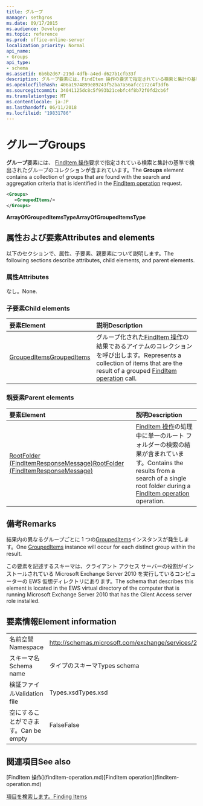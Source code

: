 ```yaml
---
title: グループ
manager: sethgros
ms.date: 09/17/2015
ms.audience: Developer
ms.topic: reference
ms.prod: office-online-server
localization_priority: Normal
api_name:
- Groups
api_type:
- schema
ms.assetid: 6b6b2d67-219d-4dfb-a4ed-d627b1cfb33f
description: グループ要素には、FindItem 操作の要求で指定されている検索と集計の基準で検出されたグループのコレクションが含まれています。
ms.openlocfilehash: 406a1974899e89243f52ba7a56afcc172c4f3df6
ms.sourcegitcommit: 34041125dc8c5f993b21cebfc4f8b72f0fd2cb6f
ms.translationtype: MT
ms.contentlocale: ja-JP
ms.lasthandoff: 06/11/2018
ms.locfileid: "19831786"
---
```

# <a name="groups"></a><span data-ttu-id="775bf-103">グループ</span><span class="sxs-lookup"><span data-stu-id="775bf-103">Groups</span></span>

<span data-ttu-id="775bf-104">**グループ**要素には、 [FindItem 操作](finditem-operation.md)要求で指定されている検索と集計の基準で検出されたグループのコレクションが含まれています。</span><span class="sxs-lookup"><span data-stu-id="775bf-104">The **Groups** element contains a collection of groups that are found with the search and aggregation criteria that is identified in the [FindItem operation](finditem-operation.md) request.</span></span> 
  
```xml
<Groups>
   <GroupedItems/>
</Groups>
```

 <span data-ttu-id="775bf-105">**ArrayOfGroupedItemsType**</span><span class="sxs-lookup"><span data-stu-id="775bf-105">**ArrayOfGroupedItemsType**</span></span>
## <a name="attributes-and-elements"></a><span data-ttu-id="775bf-106">属性および要素</span><span class="sxs-lookup"><span data-stu-id="775bf-106">Attributes and elements</span></span>

<span data-ttu-id="775bf-107">以下のセクションで、属性、子要素、親要素について説明します。</span><span class="sxs-lookup"><span data-stu-id="775bf-107">The following sections describe attributes, child elements, and parent elements.</span></span>
  
### <a name="attributes"></a><span data-ttu-id="775bf-108">属性</span><span class="sxs-lookup"><span data-stu-id="775bf-108">Attributes</span></span>

<span data-ttu-id="775bf-109">なし。</span><span class="sxs-lookup"><span data-stu-id="775bf-109">None.</span></span>
  
### <a name="child-elements"></a><span data-ttu-id="775bf-110">子要素</span><span class="sxs-lookup"><span data-stu-id="775bf-110">Child elements</span></span>

|<span data-ttu-id="775bf-111">**要素**</span><span class="sxs-lookup"><span data-stu-id="775bf-111">**Element**</span></span>|<span data-ttu-id="775bf-112">**説明**</span><span class="sxs-lookup"><span data-stu-id="775bf-112">**Description**</span></span>|
|:-----|:-----|
|[<span data-ttu-id="775bf-113">GroupedItems</span><span class="sxs-lookup"><span data-stu-id="775bf-113">GroupedItems</span></span>](groupeditems.md) <br/> |<span data-ttu-id="775bf-114">グループ化された[FindItem 操作](finditem-operation.md)の結果であるアイテムのコレクションを呼び出します。</span><span class="sxs-lookup"><span data-stu-id="775bf-114">Represents a collection of items that are the result of a grouped [FindItem operation](finditem-operation.md) call.</span></span>  <br/> |
   
### <a name="parent-elements"></a><span data-ttu-id="775bf-115">親要素</span><span class="sxs-lookup"><span data-stu-id="775bf-115">Parent elements</span></span>

|<span data-ttu-id="775bf-116">**要素**</span><span class="sxs-lookup"><span data-stu-id="775bf-116">**Element**</span></span>|<span data-ttu-id="775bf-117">**説明**</span><span class="sxs-lookup"><span data-stu-id="775bf-117">**Description**</span></span>|
|:-----|:-----|
|[<span data-ttu-id="775bf-118">RootFolder (FindItemResponseMessage)</span><span class="sxs-lookup"><span data-stu-id="775bf-118">RootFolder (FindItemResponseMessage)</span></span>](rootfolder-finditemresponsemessage.md) <br/> |<span data-ttu-id="775bf-119">[FindItem 操作](finditem-operation.md)の処理中に単一のルート フォルダーの検索の結果が含まれています。</span><span class="sxs-lookup"><span data-stu-id="775bf-119">Contains the results from a search of a single root folder during a [FindItem operation](finditem-operation.md) operation.</span></span>  <br/> |
   
## <a name="remarks"></a><span data-ttu-id="775bf-120">備考</span><span class="sxs-lookup"><span data-stu-id="775bf-120">Remarks</span></span>

<span data-ttu-id="775bf-121">結果内の異なるグループごとに 1 つの[GroupedItems](groupeditems.md)インスタンスが発生します。</span><span class="sxs-lookup"><span data-stu-id="775bf-121">One [GroupedItems](groupeditems.md) instance will occur for each distinct group within the result.</span></span> 
  
<span data-ttu-id="775bf-122">この要素を記述するスキーマは、クライアント アクセス サーバーの役割がインストールされている Microsoft Exchange Server 2010 を実行しているコンピューターの EWS 仮想ディレクトリにあります。</span><span class="sxs-lookup"><span data-stu-id="775bf-122">The schema that describes this element is located in the EWS virtual directory of the computer that is running Microsoft Exchange Server 2010 that has the Client Access server role installed.</span></span>
  
## <a name="element-information"></a><span data-ttu-id="775bf-123">要素情報</span><span class="sxs-lookup"><span data-stu-id="775bf-123">Element information</span></span>

|||
|:-----|:-----|
|<span data-ttu-id="775bf-124">名前空間</span><span class="sxs-lookup"><span data-stu-id="775bf-124">Namespace</span></span>  <br/> |http://schemas.microsoft.com/exchange/services/2006/types  <br/> |
|<span data-ttu-id="775bf-125">スキーマ名</span><span class="sxs-lookup"><span data-stu-id="775bf-125">Schema name</span></span>  <br/> |<span data-ttu-id="775bf-126">タイプのスキーマ</span><span class="sxs-lookup"><span data-stu-id="775bf-126">Types schema</span></span>  <br/> |
|<span data-ttu-id="775bf-127">検証ファイル</span><span class="sxs-lookup"><span data-stu-id="775bf-127">Validation file</span></span>  <br/> |<span data-ttu-id="775bf-128">Types.xsd</span><span class="sxs-lookup"><span data-stu-id="775bf-128">Types.xsd</span></span>  <br/> |
|<span data-ttu-id="775bf-129">空にすることができます。</span><span class="sxs-lookup"><span data-stu-id="775bf-129">Can be empty</span></span>  <br/> |<span data-ttu-id="775bf-130">False</span><span class="sxs-lookup"><span data-stu-id="775bf-130">False</span></span>  <br/> |
   
## <a name="see-also"></a><span data-ttu-id="775bf-131">関連項目</span><span class="sxs-lookup"><span data-stu-id="775bf-131">See also</span></span>



<span data-ttu-id="775bf-132">
  [FindItem 操作](finditem-operation.md)</span><span class="sxs-lookup"><span data-stu-id="775bf-132">[FindItem operation](finditem-operation.md)</span></span>


[<span data-ttu-id="775bf-133">項目を検索します。</span><span class="sxs-lookup"><span data-stu-id="775bf-133">Finding Items</span></span>](http://msdn.microsoft.com/library/63af1f9c-464b-4fca-9ae3-3d60f24ca93c%28Office.15%29.aspx)

